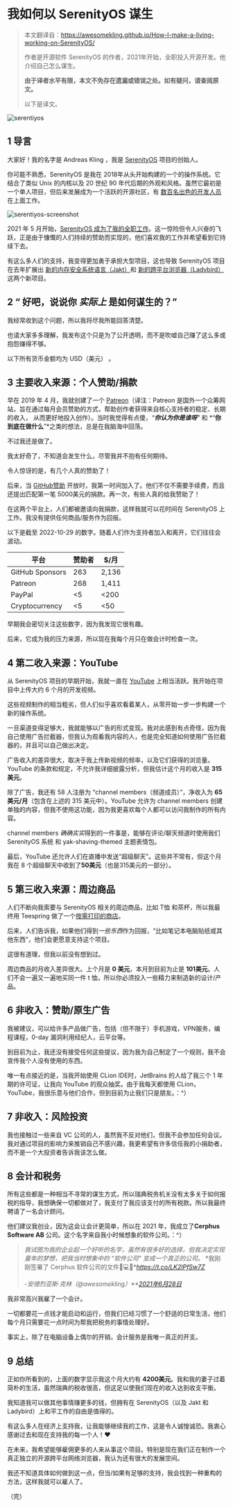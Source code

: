 # 我如何以 SerenityOS 谋生

> 本文翻译自：https://awesomekling.github.io/How-I-make-a-living-working-on-SerenityOS/
>
> 作者是开源软件 SerenityOS 的作者，2021年开始，全职投入开源开发。他介绍自己怎么谋生。
>
> **由于译者水平有限，本文不免存在遗漏或错误之处。如有疑问，请查阅原文。**
>
> 以下是译文。

![serentiyos](https://serenityos.org/banner2.png)



## 1 **导言**

大家好！我的名字是 Andreas Kling ，我是 [SerenityOS](https://github.com/SerenityOS/serenity) 项目的创始人。

你可能不熟悉，SerenityOS 是我在 2018年从头开始构建的一个的操作系统。它结合了类似 Unix 的内核以及 20 世纪 90 年代后期的外观和风格。虽然它最初是一个单人项目，但后来发展成为一个活跃的开源社区，有 [数百名出色的开发人员](https://github.com/SerenityOS/serenity/graphs/contributors) 在上面工作。

![serentiyos-screenshot](https://serenityos.org/screenshot-b36968c.png)

2021 年 5 月开始，[SerenityOS 成为了我的全职工作](https://awesomekling.github.io/I-quit-my-job-to-focus-on-SerenityOS-full-time/)。这一惊险但令人兴奋的飞跃，正是由于慷慨的人们持续的赞助而实现的，他们喜欢我的工作并希望看到它持续下去。

有这么多人们的支持，我变得更加勇于承担大型项目，这也导致 SerenityOS 项目在去年扩展出 [新的内存安全系统语言（Jakt）](https://awesomekling.github.io/Memory-safety-for-SerenityOS/)和 [新的跨平台浏览器（Ladybird）](https://awesomekling.github.io/Ladybird-a-new-cross-platform-browser-project/) 这两个新项目。



## 2 **“ 好吧，说说你 _实际上_ 是如何谋生的？”** 

我经常收到这个问题，所以我将尽我所能回答清楚。

也请大家多多理解，我发布这个只是为了公开透明，而不是吹嘘自己赚了这么多或抱怨赚得不够。

以下所有货币金额均为 USD（美元） 。

## 3 **主要收入来源：个人赞助/捐款**

早在 2019 年 4 月，我就创建了一个 [Patreon](https://www.patreon.com/awesomekling)（译注：Patreon 是国外一个众筹网站，旨在通过每月会员赞助的方式，帮助创作者获得来自核心支持者的稳定、长期的收入， 从而更好地投入创作）。当时我觉得有点傻，*“**你认为你是谁呀**”* 和 *“**你到底在做什么**”*之类的想法，总是在我脑海中回荡。

不过我还是做了。

我太好奇了，不知道会发生什么，尽管我并不抱有任何期待。

令人惊讶的是，有几个人真的赞助了！

后来，当 [GitHub赞助](https://github.com/sponsors/awesomekling) 开放时，我第一时间加入了。他们不仅不需要手续费，而且还提出匹配第一笔 5000美元的捐款。再一次，有些人真的给我赞助了！

在这两个平台上，人们都被邀请向我捐款，这样我就可以花时间在 SerenityOS 上工作。我没有提供任何商品/服务作为回报。

以下是截至 2022-10-29 的数字。随着人们作为支持者加入和离开，它们往往会波动。

| 平台            | 赞助者 | $/月  |
| --------------- | ------ | ----- |
| GitHub Sponsors | 263    | 2,136 |
| Patreon         | 268    | 1,411 |
| PayPal          | <5     | <200  |
| Cryptocurrency  | <5     | <50   |

早期我会密切关注这些数字，因为我发现它很有趣。

后来，它成为我的压力来源，所以现在我每个月只在做会计时检查一次。

## 4 **第二收入来源：YouTube**

从 SerenityOS 项目的早期开始，我就一直在 [YouTube](https://youtube.com/andreaskling) 上相当活跃。我开始在项目中上传大约 6 个月的开发视频。 

这些视频制作的相当粗劣，但人们似乎喜欢看着某人，从零开始一步一步构建一个新的操作系统。

一旦渠道变得足够大，我就能够以广告的形式变现。我对此感到有点奇怪，因为我自己使用广告拦截器，但我认为观看我内容的人，也是完全知道如何使用广告拦截器的，并且可以自己做出决定。

广告收入的差异很大，取决于我上传新视频的频率，以及它们获得的浏览量。YouTube 的条款和规定，不允许我详细披露分析，但我估计这个月的收入是 **315美元**。

除了广告，我还有 58 人注册为 “channel members（频道成员）”，净收入为 **65美元/月**（包含在上述的 315 美元中）。YouTube 允许为 channel members  创建单独的内容，但我不使用这功能，因为我更喜欢每个人都可以访问我制作的所有内容。

channel members *确确实实*得到的一件事是，能够在评论/聊天频道时使用我们 SerenityOS 系统 和 yak-shaving-themed 主题表情包。

最后，YouTube 还允许人们在直播中发送“超级聊天”。这些并不常有，但这个月我在 8 个超级聊天中收到了**50美元**（也是315美元的一部分）。

## 5 **第三收入来源：周边商品**

人们不断向我索要与 SerenityOS 相关的周边商品，比如 T恤 和茶杯，所以我最终用 Teespring 做了一个[按需打印的商店](https://store.serenityos.org/)。

后来，人们告诉我，如果他们得到*一些东西*作为回报，“比如笔记本电脑贴纸或其他东西”，他们会更愿意支持这个项目。

这很有道理，但我以前没有想到过。

周边商品的月收入差异很大。上个月是 **0 美元**，本月到目前为止是 **101美元**。人们不会一遍又一遍地买同一件 t 恤，所以你必须投入一些精力来制造新的设计/产品。

## 6 **非收入：赞助/原生广告**

我被建议，可以给许多产品做广告，包括（但不限于）手机游戏，VPN服务，编程课程，0-day 漏洞利用经纪人，云平台等。

到目前为止，我还没有接受任何这些提议，因为我为自己制定了一个规则，我不会宣传我个人没有使用的东西。

唯一有点接近的是，当我开始使用 CLion IDE时，JetBrains 的人给了我三个 1 年期的许可证，让我向 YouTube 的观众抽奖。由于我每天都使用 CLion，YouTube，我很乐意与他们合作，但到目前为止我们只是朋友。：^）

## 7 **非收入：风险投资**

我也接触过一些来自 VC 公司的人，虽然我不反对他们，但我不会参加任何会议。我对通过项目的影响力来推销自己不感兴趣，我更希望有许多信任我的小捐助者，而不是一个大投资者告诉我该怎么做。

## 8 **会计和税务**

所有这些都是一种相当不寻常的谋生方式，所以瑞典税务机关没有太多关于如何报税的指导，我想确保一切都做对了，我支付了我应该支付的所有税款。所以我最终聘请了一名会计顾问。

他们建议我创业，因为这会让会计更简单，所以在 2021 年，我成立了**Cerphus Software AB** 公司。这个名字来自我小时候想象的软件公司。：^）

>   *我试图为我的企业起一个好听的名字，虽然有很多好的选择，但我决定实现童年的梦想，把我当时想象中的 “软件公司” 变成一个真正的公司。*    *我刚刚签署了 Cerphus 软件公司的文件👦💻🦌**https://t.co/LK2lPfSw7Z*
>
>   *-安德烈亚斯·克林（@awesomekling）**[2021年6月28日](https://twitter.com/awesomekling/status/1409466985608585221?ref_src=twsrc^tfw)*

我非常高兴我雇了一个会计。

一切都要花一点钱才能启动和运行，但我们已经习惯了一个舒适的日常生活，他们每个月只需要花一点时间为帮我把税务的事情处理好。

事实上，除了在电脑设备上偶尔的开销，会计服务是我唯一真正的开支。

## 9 **总结**

正如你所看到的，上面的数字显示我这个月大约有 **4200美元**。我和我的妻子过着简朴的生活，虽然瑞典的税收很高，但这足以使我们现在的收入达到收支平衡。

我知道我可以做其他事情赚更多的钱，但拥有在 SerenityOS（以及 Jakt 和 Ladybird）上和平工作的自由是值得的。

有这么多人在经济上支持我，让我能够继续我的工作，这是令人诚惶诚恐。我衷心感谢过去和现在支持我的每一个人！❤️

在未来，我希望能够雇佣更多的人来从事这个项目。特别是现在我们正在制作一个真正独立的开源跨平台网络浏览器，我认为还有很大的发展空间。

我还不知道具体如何做到这一点，但当/如果有足够的支持，我会找到一种重构的方法，这样我就可以雇人了。

（完）

